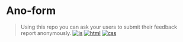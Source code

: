 # Ano-form
> Using this repo you can ask your users to submit their feedback report anonymously.
[![js](https://img.shields.io/badge/code-JavaScript-informational?style=flat&logo=javascript&logoColor=green&color=black)](js/sc.js)
[![html](https://img.shields.io/badge/code-HTML-informational?style=flat&logo=html5&logoColor=orange&color=black)](index.html)
[![css](https://img.shields.io/badge/code-Css-informational?style=flat&logo=css3&logoColor=blue&color=black)](css/sty.css)
